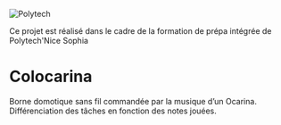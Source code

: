 ![Polytech](https://camo.githubusercontent.com/2fe98f1f93a495607acfac1a6b62cb1d4affdbca/687474703a2f2f7777772e706f6c79746563686e6963652e66722f6a616869612f6a73702f6a616869612f74656d706c617465732f696e632f696d672f706f6c79746563685f6e6963652d736f706869612e706e67)


Ce projet est réalisé dans le cadre de la formation de prépa intégrée de Polytech'Nice Sophia


# Colocarina
Borne domotique sans fil commandée par la musique d’un Ocarina. Différenciation des tâches en fonction des notes jouées.
